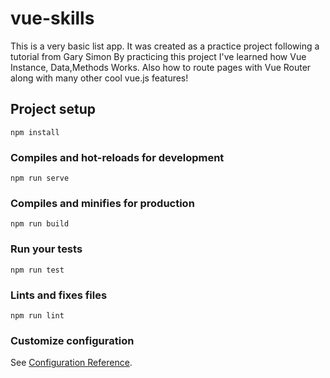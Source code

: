 # vue-skills

This is a very basic list app. It was created as a practice project following a tutorial from Gary Simon By practicing this project I've learned how Vue Instance, Data,Methods Works. Also how to route pages with Vue Router along with many other cool vue.js features!


## Project setup
```
npm install
```

### Compiles and hot-reloads for development
```
npm run serve
```

### Compiles and minifies for production
```
npm run build
```

### Run your tests
```
npm run test
```

### Lints and fixes files
```
npm run lint
```

### Customize configuration
See [Configuration Reference](https://cli.vuejs.org/config/).
